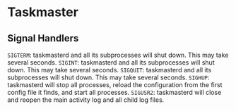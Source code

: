 # Taskmaster

## Signal Handlers

`SIGTERM`: taskmasterd and all its subprocesses will shut down. This may take several seconds.
`SIGINT`: taskmasterd and all its subprocesses will shut down. This may take several seconds.
`SIGQUIT`: taskmasterd and all its subprocesses will shut down. This may take several seconds.
`SIGHUP`: taskmasterd will stop all processes, reload the configuration from the first config file it finds, and start all processes.
`SIGUSR2`: taskmasterd will close and reopen the main activity log and all child log files.